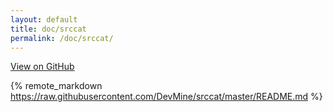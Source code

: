 ```yaml
---
layout: default
title: doc/srccat
permalink: /doc/srccat/
---
```

<span class="pull-right">
<a class="dm-grey" href="https://github.com/DevMine/srccat">View on GitHub <i class="fa fa-github"></i></a>
</span>

{% remote_markdown https://raw.githubusercontent.com/DevMine/srccat/master/README.md %}
